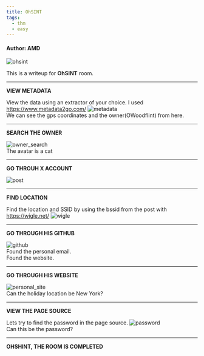 ```yaml
---
title: OhSINT
tags:
  - thm
  - easy
---
```


#### Author: AMD

![ohsint](https://github.com/user-attachments/assets/36820ab6-26b6-410b-90af-2a5c80c8bb1e)


This is a writeup for <b>OhSINT</b> room.


-----------------------------------------------------------------------------------
<b>VIEW METADATA</b>

View the data using an extractor of your choice. I used https://www.metadata2go.com/ 
![metadata](https://github.com/user-attachments/assets/c4f2fb2d-bd5a-4867-a300-29c9d2152146) <br/>
We can see the gps coordinates and the owner(OWoodflint) from here.

-----------------------------------------------------------------------------------
<b>SEARCH THE OWNER</b>

![owner_search](https://github.com/user-attachments/assets/e461df36-b62d-4731-8eb1-fe90d40b51b4) <br/>
The avatar is a cat

-----------------------------------------------------------------------------------
<b>GO THROUH X ACCOUNT</b>

![post](https://github.com/user-attachments/assets/5456802a-8bd1-4d77-9891-7ec478fb8c05)

-----------------------------------------------------------------------------------
<b>FIND LOCATION</b>

Find the location and SSID by using the bssid from the post with https://wigle.net/
![wigle](https://github.com/user-attachments/assets/4e412090-77f4-4342-9d97-1288e2569aa2)

-----------------------------------------------------------------------------------
<b>GO THROUGH HIS GITHUB</b>

![github](https://github.com/user-attachments/assets/69279568-ccf4-4278-ae74-41f9cf8b007a) <br/>
Found the personal email.  <br/>
Found the website.

-----------------------------------------------------------------------------------
<b>GO THROUGH HIS WEBSITE</b>

![personal_site](https://github.com/user-attachments/assets/45e95e22-9eaf-4a14-88a9-a531a6e356a2) <br/>
Can the holiday location be New York?

-----------------------------------------------------------------------------------
<b>VIEW THE PAGE SOURCE</b>

Lets try to find the password in the page source.
![password](https://github.com/user-attachments/assets/c2b49ef1-7441-4996-8e58-a6b567730832) <br/>
Can this be the password?

-----------------------------------------------------------------------------------
<b>OHSHINT, THE ROOM IS COMPLETED</b>



